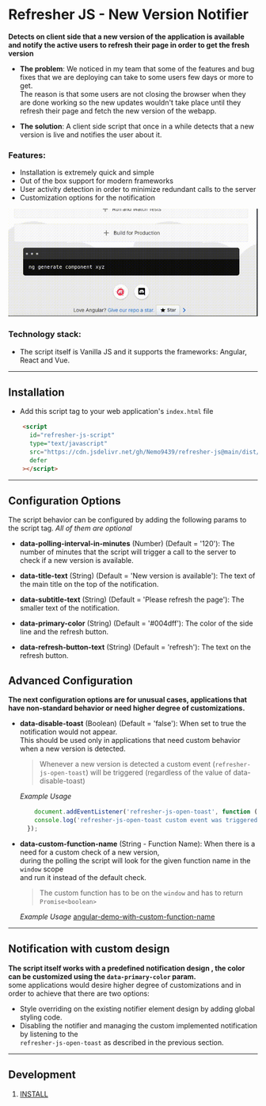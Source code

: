 # Refresher JS - New Version Notifier

**Detects on client side that a new version of the application is available
and notify the active users to refresh their page in order to get the fresh version**

  - **The problem**: 
     We noticed in my team that some of the features and bug fixes that we are deploying can take to some users few days or more to get.  
     The reason is that some users are not closing the browser when they are done working so the new updates wouldn't take place until they refresh their page
     and fetch the new version of the webapp.


  - **The solution**: 
    A client side script that once in a while detects that a new version is live and notifies the user about it.



### Features:
  - Installation is extremely quick and simple
  - Out of the box support for modern frameworks 
  - User activity detection in order to minimize redundant calls to the server
  - Customization options for the notification

![](./assets/refresher-js.gif)

### Technology stack: 
  - The script itself is Vanilla JS and it supports the frameworks: Angular, React and Vue.  

  -----------

## Installation

 - Add this script tag to your web application's `index.html` file

```html
    <script
      id="refresher-js-script"
      type="text/javascript"
      src="https://cdn.jsdelivr.net/gh/Nemo9439/refresher-js@main/dist/refresher.v1-0.min.js"
      defer
    ></script>
```

----

## Configuration Options
  The script behavior can be configured by adding the following params to the script tag.
  *All of them are optional*

  - **data-polling-interval-in-minutes** (Number) (Default = '120'):
      The number of minutes that the script will trigger a call to the server to check if a new version is available.

  - **data-title-text** (String) (Default = 'New version is available'):
      The text of the main title on the top of the notification.

  - **data-subtitle-text** (String) (Default = 'Please refresh the page'):
      The smaller text of the notification.

  - **data-primary-color** (String) (Default = '#004dff'):
      The color of the side line and the refresh button.

  - **data-refresh-button-text** (String) (Default = 'refresh'):
      The text on the refresh button.

  ## Advanced Configuration
  **The next configuration options are for unusual cases,
  applications that have non-standard behavior or need higher degree of customizations.**

  - **data-disable-toast** (Boolean) (Default = 'false'):
      When set to true the notification would not appear.  
      This should be used only in applications that need custom behavior when a new version is detected.
      
      > Whenever a new version is detected a custom event (`refresher-js-open-toast`) will be triggered (regardless of the value of data-disable-toast)

      *Example Usage*
      ``` ts
          document.addEventListener('refresher-js-open-toast', function () {
          console.log('refresher-js-open-toast custom event was triggered');
        });
      ``` 

  - **data-custom-function-name** (String - Function Name): 
      When there is a need for a custom check of a new version,  
      during the polling the script will look for the given function name in the `window` scope  
      and run it instead of the default check.  
      
      > The custom function has to be on the `window` and has to return `Promise<boolean>`

      *Example  Usage*
      [angular-demo-with-custom-function-name](/demo/angular-demo-with-custom-callback/src/index.html)

-----

## Notification with custom design
**The script itself works with a predefined notification design , the color can be customized using the `data-primary-color` param.**  
some applications would desire higher degree of customizations and in order to achieve that there are two options: 
  - Style overriding on the existing notifier element design by adding global styling code.
  - Disabling the notifier and managing the custom implemented notification by listening to the   
  `refresher-js-open-toast` as described in the previous section.


-----

## Development
1. [INSTALL](INSTALL.md)

